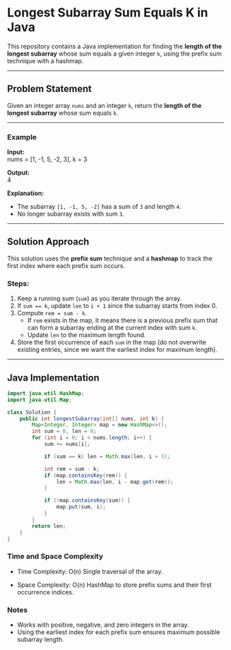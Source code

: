 # Longest Subarray Sum Equals K in Java

This repository contains a Java implementation for finding the **length of the longest subarray** whose sum equals a given integer `k`, using the prefix sum technique with a hashmap.

---

## Problem Statement

Given an integer array `nums` and an integer `k`, return the **length of the longest subarray** whose sum equals `k`.

---

### Example

**Input:**  
nums = [1, -1, 5, -2, 3], k = 3  

**Output:**  
4  

**Explanation:**  
- The subarray `[1, -1, 5, -2]` has a sum of `3` and length `4`.  
- No longer subarray exists with sum `3`.

---

## Solution Approach

This solution uses the **prefix sum** technique and a **hashmap** to track the first index where each prefix sum occurs.

### Steps:

1. Keep a running sum (`sum`) as you iterate through the array.
2. If `sum == k`, update `len` to `i + 1` since the subarray starts from index 0.
3. Compute `rem = sum - k`.  
   - If `rem` exists in the map, it means there is a previous prefix sum that can form a subarray ending at the current index with sum `k`.  
   - Update `len` to the maximum length found.
4. Store the first occurrence of each `sum` in the map (do not overwrite existing entries, since we want the earliest index for maximum length).

---

## Java Implementation

```java
import java.util.HashMap;
import java.util.Map;

class Solution {
    public int longestSubarray(int[] nums, int k) {
        Map<Integer, Integer> map = new HashMap<>();
        int sum = 0, len = 0;
        for (int i = 0; i < nums.length; i++) {
            sum += nums[i];

            if (sum == k) len = Math.max(len, i + 1);

            int rem = sum - k;
            if (map.containsKey(rem)) {
                len = Math.max(len, i - map.get(rem));
            }

            if (!map.containsKey(sum)) {
                map.put(sum, i);
            }
        }
        return len;
    }
}
```

### Time and Space Complexity
- Time Complexity: O(n)
   Single traversal of the array.

- Space Complexity: O(n)
   HashMap to store prefix sums and their first occurrence indices.

### Notes
- Works with positive, negative, and zero integers in the array.
- Using the earliest index for each prefix sum ensures maximum possible subarray length.
